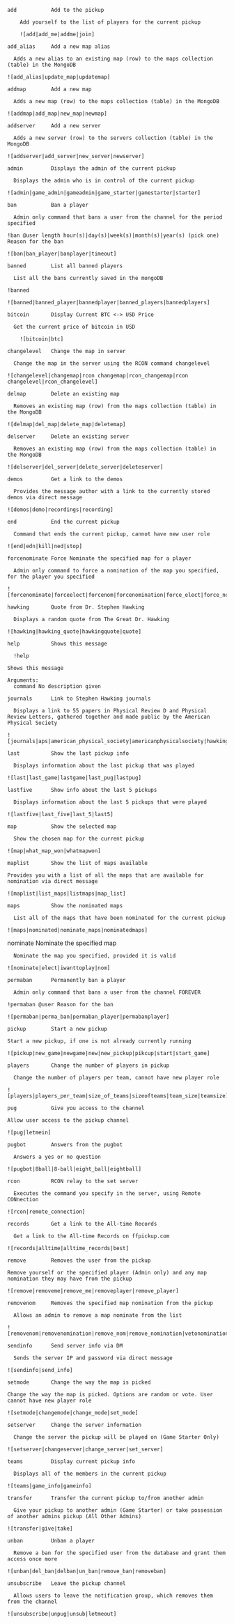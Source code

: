    `add           Add to the pickup`
```
    Add yourself to the list of players for the current pickup

    ![add|add_me|addme|join]
```
  `add_alias     Add a new map alias`
```
  Adds a new alias to an existing map (row) to the maps collection (table) in the MongoDB

![add_alias|update_map|updatemap]
```
  `addmap        Add a new map`
```
  Adds a new map (row) to the maps collection (table) in the MongoDB

![addmap|add_map|new_map|newmap]
```
  `addserver     Add a new server`
```
  Adds a new server (row) to the servers collection (table) in the MongoDB

![addserver|add_server|new_server|newserver]
```
  `admin         Displays the admin of the current pickup`
```
  Displays the admin who is in control of the current pickup

![admin|game_admin|gameadmin|game_starter|gamestarter|starter]
```
  `ban           Ban a player`
```
  Admin only command that bans a user from the channel for the period specified

!ban @user length hour(s)|day(s)|week(s)|month(s)|year(s) (pick one) Reason for the ban

![ban|ban_player|banplayer|timeout]
```
  `banned        List all banned players`
```
  List all the bans currently saved in the mongoDB

!banned

![banned|banned_player|bannedplayer|banned_players|bannedplayers]
```
  `bitcoin       Display Current BTC <-> USD Price`
```
  Get the current price of bitcoin in USD

    ![bitcoin|btc]
```
  `changelevel   Change the map in server`
```
  Change the map in the server using the RCON command changelevel

![changelevel|changemap|rcon changemap|rcon_changemap|rcon changelevel|rcon_changelevel]
```
  `delmap        Delete an existing map`
```
  Removes an existing map (row) from the maps collection (table) in the MongoDB

![delmap|del_map|delete_map|deletemap]
```
  `delserver     Delete an existing server`
```
  Removes an existing map (row) from the maps collection (table) in the MongoDB

![delserver|del_server|delete_server|deleteserver]
```
  `demos         Get a link to the demos`
```
  Provides the message author with a link to the currently stored demos via direct message

![demos|demo|recordings|recording]
```
  `end           End the current pickup`
```
  Command that ends the current pickup, cannot have new user role

![end|edn|kill|ned|stop]
```
  `forcenominate Force Nominate the specified map for a player`
```
  Admin only command to force a nomination of the map you specified, for the player you specified

![forcenominate|forceelect|forcenom|forcenomination|force_elect|force_nominate|force_nom|force_nomination]
```
  `hawking       Quote from Dr. Stephen Hawking`
```
  Displays a random quote from The Great Dr. Hawking

![hawking|hawking_quote|hawkingquote|quote]
```
  `help          Shows this message`
```
  !help

Shows this message

Arguments:
  command No description given
```
  `journals      Link to Stephen Hawking journals`
```
  Displays a link to 55 papers in Physical Review D and Physical Review Letters, gathered together and made public by the American Physical Society

![journals|aps|american_physical_society|americanphysicalsociety|hawking_journal|hawkingjournal|hawking_journals|hawkingjournals|journal]
```
  `last          Show the last pickup info`
```
  Displays information about the last pickup that was played

![last|last_game|lastgame|last_pug|lastpug]
```
  `lastfive      Show info about the last 5 pickups`
```
  Displays information about the last 5 pickups that were played

![lastfive|last_five|last_5|last5]
```
  `map           Show the selected map`
```
  Show the chosen map for the current pickup

![map|what_map_won|whatmapwon]
```
  `maplist       Show the list of maps available`
```
Provides you with a list of all the maps that are available for nomination via direct message

![maplist|list_maps|listmaps|map_list]
```
  `maps          Show the nominated maps`
```
  List all of the maps that have been nominated for the current pickup

![maps|nominated|nominate_maps|nominatedmaps]
```
  nominate      Nominate the specified map
```
  Nominate the map you specified, provided it is valid

![nominate|elect|iwanttoplay|nom]
```
  `permaban      Permanently ban a player`
```
  Admin only command that bans a user from the channel FOREVER

!permaban @user Reason for the ban

![permaban|perma_ban|permaban_player|permabanplayer]
```
  `pickup        Start a new pickup`
```
Start a new pickup, if one is not already currently running

![pickup|new_game|newgame|new|new_pickup|pikcup|start|start_game]
```
  `players       Change the number of players in pickup`
```
  Change the number of players per team, cannot have new player role

![players|players_per_team|size_of_teams|sizeofteams|team_size|teamsize]
```
  `pug           Give you access to the channel`
```
Allow user access to the pickup channel 

![pug|letmein]
```
  `pugbot        Answers from the pugbot`
```
  Answers a yes or no question

![pugbot|8ball|8-ball|eight_ball|eightball]
```
  `rcon          RCON relay to the set server`
```
  Executes the command you specify in the server, using Remote CONnection

![rcon|remote_connection]
```
  `records       Get a link to the All-time Records`
```
  Get a link to the All-time Records on ffpickup.com

![records|alltime|alltime_records|best]
```
  `remove        Removes the user from the pickup`
```
Remove yourself or the specified player (Admin only) and any map nomination they may have from the pickup

![remove|removeme|remove_me|removeplayer|remove_player]
```
  `removenom     Removes the specified map nomination from the pickup`
```
  Allows an admin to remove a map nominate from the list

![removenom|removenomination|remove_nom|remove_nomination|vetonomination|veto_nom|veto_nomination]
```
  `sendinfo      Send server info via DM`
```
  Sends the server IP and password via direct message

![sendinfo|send_info]
```
  `setmode       Change the way the map is picked`
```
Change the way the map is picked. Options are random or vote. User cannot have new player role

![setmode|changemode|change_mode|set_mode]
```
  `setserver     Change the server information`
```
  Change the server the pickup will be played on (Game Starter Only)

![setserver|changeserver|change_server|set_server]
```
  `teams         Display current pickup info`
```
  Displays all of the members in the current pickup

![teams|game_info|gameinfo]
```
  `transfer      Transfer the current pickup to/from another admin`
```
  Give your pickup to another admin (Game Starter) or take possession of another admins pickup (All Other Admins)

![transfer|give|take]
```  
  `unban         Unban a player`
```
  Remove a ban for the specified user from the database and grant them access once more

![unban|del_ban|delban|un_ban|remove_ban|removeban]
```
  `unsubscribe   Leave the pickup channel`
```
  Allows users to leave the notification group, which removes them from the channel

![unsubscribe|unpug|unsub|letmeout]
```